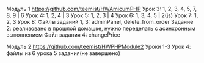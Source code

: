 Модуль 1
https://github.com/teemist/HWAmicumPHP
Урок 3: 1, 2, 3, 4, 5, 7, 8, 9 | 6
Урок 4: 1, 2, 4 | 3
Урок 5: 1, 2, 3 | 4
Урок 6: 1, 3, 4, 5 | 2(js)
Урок 7: 1, 2, 3
Урок 8: Файлы заданий 1, 3: adminPanel, delete_from_order
Задание 2: реализовано в прошлой домашке, нужно переделать с асинхронным выполнением
Файл задания 4: changePrice

Модуль 2
https://github.com/teemist/HWPHPModule2
Уроки 1-3
Урок 4: файлы из 6 урока 5 задания(не завершено)
